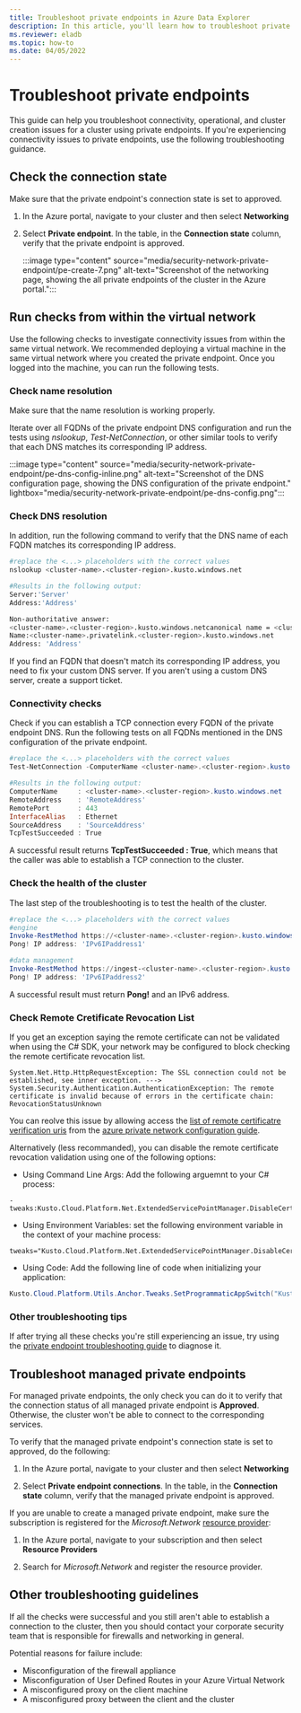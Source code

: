 ```yaml
---
title: Troubleshoot private endpoints in Azure Data Explorer
description: In this article, you'll learn how to troubleshoot private endpoints in Azure Data Explorer.
ms.reviewer: eladb
ms.topic: how-to
ms.date: 04/05/2022
---
```


# Troubleshoot private endpoints

This guide can help you troubleshoot connectivity, operational, and cluster creation issues for a cluster using private endpoints. If you're experiencing connectivity issues to private endpoints, use the following troubleshooting guidance.

## Check the connection state

Make sure that the private endpoint's connection state is set to approved.

1. In the Azure portal, navigate to your cluster and then select **Networking**

1. Select **Private endpoint**. In the table, in the **Connection state** column, verify that the private endpoint is approved.

    :::image type="content" source="media/security-network-private-endpoint/pe-create-7.png" alt-text="Screenshot of the networking page, showing the all private endpoints of the cluster in the Azure portal.":::

## Run checks from within the virtual network

Use the following checks to investigate connectivity issues from within the same virtual network. We recommended deploying a virtual machine in the same virtual network where you created the private endpoint. Once you logged into the machine, you can run the following tests.

### Check name resolution

Make sure that the name resolution is working properly.

Iterate over all FQDNs of the private endpoint DNS configuration and run the tests using *nslookup*, *Test-NetConnection*, or other similar tools to verify that each DNS matches its corresponding IP address.

:::image type="content" source="media/security-network-private-endpoint/pe-dns-config-inline.png" alt-text="Screenshot of the DNS configuration page, showing the DNS configuration of the private endpoint." lightbox="media/security-network-private-endpoint/pe-dns-config.png":::

### Check DNS resolution

In addition, run the following command to verify that the DNS name of each FQDN matches its corresponding IP address.

```bash
#replace the <...> placeholders with the correct values
nslookup <cluster-name>.<cluster-region>.kusto.windows.net

#Results in the following output:
Server:'Server'
Address:'Address'

Non-authoritative answer:
<cluster-name>.<cluster-region>.kusto.windows.netcanonical name = <cluster-name>.privatelink.<cluster-region>.kusto.windows.net.
Name:<cluster-name>.privatelink.<cluster-region>.kusto.windows.net
Address: 'Address'
```

If you find an FQDN that doesn't match its corresponding IP address, you need to fix your custom DNS server. If you aren't using a custom DNS server, create a support ticket.

### Connectivity checks

Check if you can establish a TCP connection every FQDN of the private endpoint DNS. Run the following tests on all FQDNs mentioned in the DNS configuration of the private endpoint.

```Powershell
#replace the <...> placeholders with the correct values
Test-NetConnection -ComputerName <cluster-name>.<cluster-region>.kusto.windows.net -Port 443

#Results in the following output:
ComputerName     : <cluster-name>.<cluster-region>.kusto.windows.net
RemoteAddress    : 'RemoteAddress'
RemotePort       : 443
InterfaceAlias   : Ethernet
SourceAddress    : 'SourceAddress'
TcpTestSucceeded : True
```

A successful result returns **TcpTestSucceeded : True**, which means that the caller was able to establish a TCP connection to the cluster.

### Check the health of the cluster

The last step of the troubleshooting is to test the health of the cluster.

```Powershell
#replace the <...> placeholders with the correct values
#engine
Invoke-RestMethod https://<cluster-name>.<cluster-region>.kusto.windows.net/v1/rest/ping
Pong! IP address: 'IPv6IPaddress1'

#data management
Invoke-RestMethod https://ingest-<cluster-name>.<cluster-region>.kusto.windows.net/v1/rest/ping
Pong! IP address: 'IPv6IPaddress2'
```

A successful result must return **Pong!** and an IPv6 address.

### Check Remote Cretificate Revocation List 

If you get an exception saying the remote certificate can not be validated when using the C# SDK, your network may be configured to block checking the remote certificate revocation list.

```
System.Net.Http.HttpRequestException: The SSL connection could not be established, see inner exception. --->
System.Security.Authentication.AuthenticationException: The remote certificate is invalid because of errors in the certificate chain: RevocationStatusUnknown
```

You can reolve this issue by allowing access the [list of remote certificatre verification uris](https://learn.microsoft.com/en-us/entra/global-secure-access/how-to-configure-connectors#allow-access-to-urls) from the [azure private network configuration guide](https://learn.microsoft.com/en-us/entra/global-secure-access/how-to-configure-connectors).

Alternatively (less recommanded), you can disable the remote certificate revocation validation using one of the following options:

* Using Command Line Args: Add the following arguemnt to your C# process:

```
-tweaks:Kusto.Cloud.Platform.Net.ExtendedServicePointManager.DisableCertificateRevocationListValidation=true
```

* Using Environment Variables: set the following environment variable in the context of your machine process:

```
tweaks="Kusto.Cloud.Platform.Net.ExtendedServicePointManager.DisableCertificateRevocationListValidation=true"
````

* Using Code: Add the following line of code when initializing your application:

```csharp
Kusto.Cloud.Platform.Utils.Anchor.Tweaks.SetProgrammaticAppSwitch("Kusto.Cloud.Platform.Net.ExtendedServicePointManager.DisableCertificateRevocationListValidation", "true");
```

### Other troubleshooting tips

If after trying all these checks you're still experiencing an issue, try using the [private endpoint troubleshooting guide](/azure/private-link/troubleshoot-private-endpoint-connectivity#diagnose-connectivity-problems) to diagnose it.

## Troubleshoot managed private endpoints

For managed private endpoints, the only check you can do it to verify that the connection status of all managed private endpoint is **Approved**. Otherwise, the cluster won't be able to connect to the corresponding services.

To verify that the managed private endpoint's connection state is set to approved, do the following:

1. In the Azure portal, navigate to your cluster and then select **Networking**

1. Select **Private endpoint connections**. In the table, in the **Connection state** column, verify that the managed private endpoint is approved.

If you are unable to create a managed private endpoint, make sure the subscription is registered for the *Microsoft.Network* [resource provider](/azure/azure-resource-manager/management/resource-providers-and-types#register-resource-provider-1):

1. In the Azure portal, navigate to your subscription and then select **Resource Providers**

1. Search for *Microsoft.Network* and register the resource provider.

## Other troubleshooting guidelines

If all the checks were successful and you still aren't able to establish a connection to the cluster, then you should contact your corporate security team that is responsible for firewalls and networking in general.

Potential reasons for failure include:

* Misconfiguration of the firewall appliance
* Misconfiguration of User Defined Routes in your Azure Virtual Network
* A misconfigured proxy on the client machine
* A misconfigured proxy between the client and the cluster
